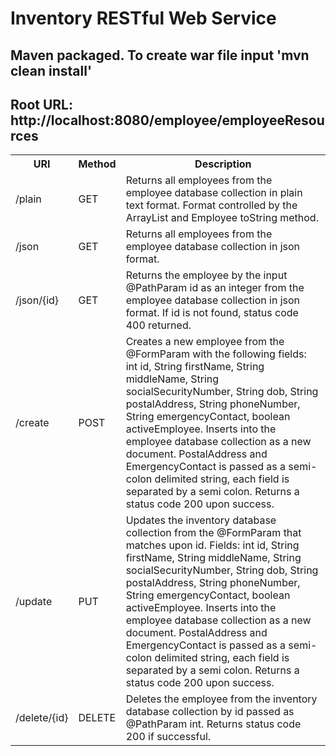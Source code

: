 # Inventory RESTful Web Service

## Maven packaged. To create war file input 'mvn clean install'

## Root URL: http://localhost:8080/employee/employeeResources


<table>
    <tr>
        <th>URI</th>
        <th>Method</th> 
         <th>Description</th>
    </tr>
    <tr>
        <td>/plain</td>
        <td>GET</td>
        <td>Returns all employees from the employee database collection in plain text format. Format controlled by the ArrayList and Employee toString method.</td>
    </tr>
    <tr>
        <td>/json</td>
        <td>GET</td>
        <td>Returns all employees from the employee database collection in json format.</td>
    </tr>    
    <tr>
        <td>/json/{id}</td>
        <td>GET</td>
        <td>Returns the employee by the input @PathParam id as an integer from the employee database collection in json format. If id is not found, status code 400 returned.</td>
    </tr>
    <tr>
        <td>/create</td>
        <td>POST</td>
        <td>Creates a new employee from the @FormParam with the following fields: int id, String firstName, String middleName, String socialSecurityNumber, String dob, String postalAddress, String phoneNumber, String emergencyContact, boolean activeEmployee. Inserts into the employee database collection as a new document. PostalAddress and EmergencyContact is passed as a semi-colon delimited string, each field is separated by a semi colon. Returns a status code 200 upon success.</td>
    </tr>
    <tr>
        <td>/update</td>
        <td>PUT</td>
        <td>Updates the inventory database collection from the @FormParam that matches upon id. Fields: int id, String firstName, String middleName, String socialSecurityNumber, String dob, String postalAddress, String phoneNumber, String emergencyContact, boolean activeEmployee. Inserts into the employee database collection as a new document. PostalAddress and EmergencyContact is passed as a semi-colon delimited string, each field is separated by a semi colon. Returns a status code 200 upon success.</td>
    </tr>
    <tr>
        <td>/delete/{id}</td>
        <td>DELETE</td>
        <td>Deletes the employee from the inventory database collection by id passed as @PathParam int. Returns status code 200 if successful.</td>
    </tr>
</table>